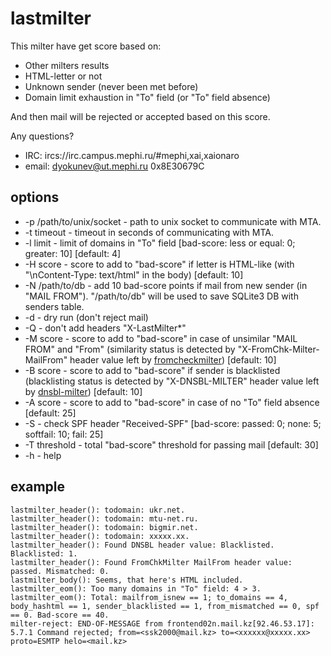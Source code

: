 lastmilter
==========

This milter have get score based on:
 - Other milters results
 - HTML-letter or not
 - Unknown sender (never been met before)
 - Domain limit exhaustion in "To" field (or "To" field absence)

And then mail will be rejected or accepted based on this score.

Any questions?
 - IRC: ircs://irc.campus.mephi.ru/#mephi,xai,xaionaro
 - email: <dyokunev@ut.mephi.ru> 0x8E30679C


options
-------

 - -p /path/to/unix/socket - path to unix socket to communicate with MTA.
 - -t timeout - timeout in seconds of communicating with MTA.
 - -l limit - limit of domains in "To" field
[bad-score: less or equal: 0; greater: 10] \[default: 4]
 - -H score - score to add to "bad-score" if letter is HTML-like
(with "\nContent-Type: text/html" in the body) [default: 10]
 - -N /path/to/db - add 10 bad-score points if mail from new sender
(in "MAIL FROM"). "/path/to/db" will be used to save SQLite3 DB with
senders table.
 - -d - dry run (don't reject mail)
 - -Q - don't add headers "X-LastMilter\*"
 - -M score - score to add to "bad-score" in case of unsimilar "MAIL FROM" and
"From" (similarity status is detected by "X-FromChk-Milter-MailFrom" header
value left by [fromcheckmilter](https://github.com/mephi-ut/fromcheckmilter "fromcheckmilter"))
[default: 10]
 - -B score - score to add to "bad-score" if sender is blacklisted
(blacklisting status is detected by "X-DNSBL-MILTER" header value
left by [dnsbl-milter](https://github.com/hloeung/dnsbl-milter "dnsbl-milter")) [default: 10]
 - -A score - score to add to "bad-score" in case of no "To" field absence
[default: 25]
 - -S - check SPF header "Received-SPF" [bad-score: passed: 0; none: 5;
softfail: 10; fail: 25]
 - -T threshold - total "bad-score" threshold for passing mail [default: 30]
 - -h - help


example
-------

    lastmilter_header(): todomain: ukr.net.
    lastmilter_header(): todomain: mtu-net.ru.
    lastmilter_header(): todomain: bigmir.net.
    lastmilter_header(): todomain: xxxxx.xx.
    lastmilter_header(): Found DNSBL header value: Blacklisted. Blacklisted: 1.
    lastmilter_header(): Found FromChkMilter MailFrom header value: passed. Mismatched: 0.
    lastmilter_body(): Seems, that here's HTML included.
    lastmilter_eom(): Too many domains in "To" field: 4 > 3.
    lastmilter_eom(): Total: mailfrom_isnew == 1; to_domains == 4, body_hashtml == 1, sender_blacklisted == 1, from_mismatched == 0, spf == 0. Bad-score == 40.
    milter-reject: END-OF-MESSAGE from frontend02n.mail.kz[92.46.53.17]: 5.7.1 Command rejected; from=<ssk2000@mail.kz> to=<xxxxxx@xxxxx.xx> proto=ESMTP helo=<mail.kz>
